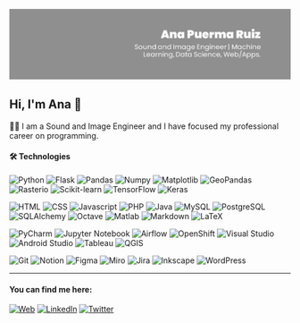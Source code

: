 ![header-anapuerma](header-anapuerma.jpeg)

## Hi, I'm Ana :wave:

:woman_technologist: I am a Sound and Image Engineer and I have focused my professional career on programming. 

#### :hammer_and_wrench: Technologies  

![Python](https://img.shields.io/badge/-Python-088FC6?style=flat&logo=python&logoColor=ffffff)
![Flask](https://img.shields.io/badge/-Flask-088FC6?style=flat&logo=flask&logoColor=ffffff)
![Pandas](https://img.shields.io/badge/-Pandas-088FC6?style=flat&logo=pandas&logoColor=ffffff)
![Numpy](https://img.shields.io/badge/-Numpy-088FC6?style=flat&logo=numpy&logoColor=ffffff)
![Matplotlib](https://img.shields.io/badge/-Matplotlib-088FC6?style=flat&logo=matplotlib&logoColor=ffffff)
![GeoPandas](https://img.shields.io/badge/-GeoPandas-088FC6?style=flat&logo=geopandas&logoColor=ffffff)
![Rasterio](https://img.shields.io/badge/-Rasterio-088FC6?style=flat&logo=rasterio&logoColor=ffffff)
![Scikit-learn](https://img.shields.io/badge/-Scikitlearn-088FC6?style=flat&logo=scikitlearn&logoColor=ffffff)
![TensorFlow](https://img.shields.io/badge/-TensorFlow-088FC6?style=flat&logo=tensorflow&logoColor=ffffff)
![Keras](https://img.shields.io/badge/-Keras-088FC6?style=flat&logo=keras&logoColor=ffffff)

![HTML](https://img.shields.io/badge/-HTML-088FC6?style=flat&logo=HTML5&logoColor=ffffff)
![CSS](https://img.shields.io/badge/-CSS-088FC6?style=flat&logo=CSS3&logoColor=ffffff)
![Javascript](https://img.shields.io/badge/-JavaScript-088FC6?style=flat&logo=Javascript&logoColor=ffffff)
![PHP](https://img.shields.io/badge/-PHP-088FC6?style=flat&logo=PHP&logoColor=ffffff)
![Java](https://img.shields.io/badge/-Java-088FC6?style=flat&logo=Java&logoColor=ffffff)
![MySQL](https://img.shields.io/badge/-MySQL-088FC6?style=flat&logo=MySQL&logoColor=ffffff)
![PostgreSQL](https://img.shields.io/badge/-PostgreSQL-088FC6?style=flat&logo=postgresql&logoColor=ffffff)
![SQLAlchemy](https://img.shields.io/badge/-SQLAlchemy-088FC6?style=flat&logo=sqlalchemy&logoColor=ffffff)
![Octave](https://img.shields.io/badge/-Octave-088FC6?style=flat&logo=octave&logoColor=ffffff)
![Matlab](https://img.shields.io/badge/-Matlab-088FC6?style=flat&logo=matlab&logoColor=ffffff)
![Markdown](https://img.shields.io/badge/-Markdown-088FC6?style=flat&logo=markdown&logoColor=ffffff)
![LaTeX](https://img.shields.io/badge/-LaTeX-088FC6?style=flat&logo=latex&logoColor=ffffff)

![PyCharm](https://img.shields.io/badge/-Pycharm-088FC6?style=flat&logo=pycharm&logoColor=ffffff)
![Jupyter Notebook](https://img.shields.io/badge/-JupyterNotebook-088FC6?style=flat&logo=jupyter&logoColor=ffffff)
![Airflow](https://img.shields.io/badge/-Airflow-088FC6?style=flat&logo=apacheairflow&logoColor=ffffff)
![OpenShift](https://img.shields.io/badge/-OpenShift-088FC6?style=flat&logo=redhatopenshift&logoColor=ffffff)
![Visual Studio](https://img.shields.io/badge/-Visual_Studio-088FC6?style=flat&logo=visualstudio&logoColor=ffffff)
![Android Studio](https://img.shields.io/badge/-Android_Studio-088FC6?style=flat&logo=androidstudio&logoColor=ffffff)
![Tableau](https://img.shields.io/badge/-Tableau-088FC6?style=flat&logo=tableau&logoColor=ffffff)
![QGIS](https://img.shields.io/badge/-QGIS-088FC6?style=flat&logo=qgis&logoColor=ffffff)

![Git](https://img.shields.io/badge/-Git-088FC6?style=flat&logo=git&logoColor=ffffff)
![Notion](https://img.shields.io/badge/-Notion-088FC6?style=flat&logo=notion&logoColor=ffffff)
![Figma](https://img.shields.io/badge/-Figma-088FC6?style=flat&logo=figma&logoColor=ffffff)
![Miro](https://img.shields.io/badge/-Miro-088FC6?style=flat&logo=miro&logoColor=ffffff)
![Jira](https://img.shields.io/badge/-Jira-088FC6?style=flat&logo=k¡jira&logoColor=ffffff)
![Inkscape](https://img.shields.io/badge/-Inkscape-088FC6?style=flat&logo=inkscape&logoColor=ffffff)
![WordPress](https://img.shields.io/badge/-WordPress-088FC6?style=flat&logo=wordpress&logoColor=ffffff)


---

#### You can find me here:

[![Web](https://img.shields.io/badge/-Web:_apuermaruiz-088FC6?style=flat)](https://apuermaruiz.github.io/)
[![LinkedIn](https://img.shields.io/badge/-LinkedIn-088FC6?style=flat&logo=linkedin&logoColor=ffffff)](linkedin.com/in/anapuermaruiz)
[![Twitter](https://img.shields.io/badge/-Twitter-088FC6?style=flat&logo=twitter&logoColor=ffffff)](twitter.com/apuermaruiz)





<!--
**apuerma/apuerma** is a ✨ _special_ ✨ repository because its `README.md` (this file) appears on your GitHub profile.

Here are some ideas to get you started:

- 🌱 I’m currently learning ...
- 👯 I’m looking to collaborate on ...
- 🤔 I’m looking for help with ...
- 💬 Ask me about ...
- 📫 How to reach me: ...
- 😄 Pronouns: ...
- ⚡ Fun fact: ...
-->
